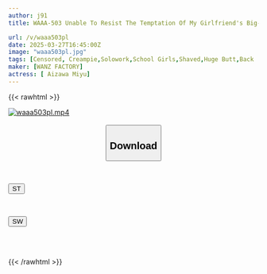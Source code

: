 ```yaml
---
author: j91
title: WAAA-503 Unable To Resist The Temptation Of My Girlfriend's Big-assed Sister's Panty Shot, I Rubbed My Head Through Her Panties And Ended Up Inserting It Raw! Multiple Back Piston Creampies In A J-girl's Shaved, Horny Pussy Miyu Aizawa

url: /v/waaa503pl
date: 2025-03-27T16:45:00Z
image: "waaa503pl.jpg"
tags: [Censored, Creampie,Solowork,School Girls,Shaved,Huge Butt,Back	]
maker: [WANZ FACTORY]
actress: [ Aizawa Miyu]
---
```



{{< rawhtml >}}

<div class="video" data-videoid="erqzeqrGxOFYyo8">
    <a href="javascript:;">
        <img src="/v/waaa503pl/waaa503pl.jpg" width="WIDTH" height="HEIGHT" alt="waaa503pl.mp4" loading="lazy">
    </a>
</div>

<script type="text/javascript" src="https://j91.asia/asset/on-demand-st.js"></script>

<br>
  <link rel="stylesheet" href="https://j91.asia/asset/bs5.css">
  
  <center>
  <button class="btn btn-primary" type="button" data-bs-toggle="collapse" data-bs-target=".multi-collapse" aria-expanded="false" aria-controls="multiCollapseExample1 multiCollapseExample2"><h2>Download</h2></button></center>
</p>
<div class="row">
  <div class="col">
    <div class="collapse multi-collapse" id="multiCollapseExample1">
      <div class="card card-body">
	      	      <br>
<div class="buttons">  
<p><a href="/v/waaa503pl/st.html" target="_blank"><button class="btn-hover color-3"><i class="fa fa-download"></i> ST</button></a></p></div>
    </div>
  </div>
</div>
  <div class="col">
    <div class="collapse multi-collapse" id="multiCollapseExample2">
      <div class="card card-body">
	      <br>
<div class="buttons">
<p><a href="/v/waaa503pl/sw.html" target="_blank"><button class="btn-hover color-2"><i class="fa fa-download"></i> SW</button></a></p></div>
<br><br>
      </div>
    </div>
  </div>
</div>

{{< /rawhtml >}}